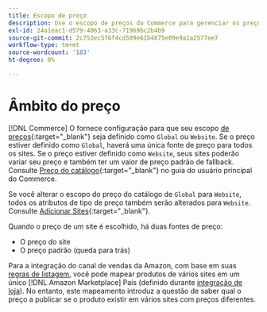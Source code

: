 ```yaml
---
title: Escopo de preço
description: Use o escopo de preços do Commerce para gerenciar os preços de acordo com vários sites ou globalmente.
exl-id: 24a1eac1-d579-4063-a33c-71969bc2b4b9
source-git-commit: 2c753ec5f6f4cd509e61b4875e09e9a1a2577ee7
workflow-type: tm+mt
source-wordcount: '183'
ht-degree: 0%

---
```


# Âmbito do preço

[!DNL Commerce] O fornece configuração para que seu escopo  [de preços](https://docs.magento.com/user-guide/configuration/catalog/catalog.html#price){:target=&quot;_blank&quot;} seja definido como  `Global` ou  `Website`. Se o preço estiver definido como `Global`, haverá uma única fonte de preço para todos os sites. Se o preço estiver definido como `Website`, seus sites poderão variar seu preço e também ter um valor de preço padrão de fallback. Consulte [Preço do catálogo](https://docs.magento.com/user-guide/configuration/catalog/catalog.html#price){:target=&quot;_blank&quot;} no guia do usuário principal do Commerce.

Se você alterar o escopo do preço do catálogo de `Global` para `Website`, todos os atributos de tipo de preço também serão alterados para `Website`. Consulte [Adicionar Sites](https://docs.magento.com/user-guide/stores/stores-all-create-website.html){:target=&quot;_blank&quot;}.

Quando o preço de um site é escolhido, há duas fontes de preço:

- O preço do site
- O preço padrão (queda para trás)

Para a integração do canal de vendas da Amazon, com base em suas [regras de listagem](./listing-rules.md), você pode mapear produtos de vários sites em um único [!DNL Amazon Marketplace] País (definido durante [integração de loja](./store-integration.md)). No entanto, este mapeamento introduz a questão de saber qual o preço a publicar se o produto existir em vários sites com preços diferentes.
